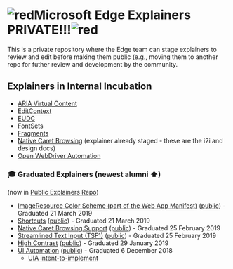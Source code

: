 # ![red](https://placehold.it/50/f03c15/000000?text=+)Microsoft Edge Explainers PRIVATE!!!![red](https://placehold.it/50/f03c15/000000?text=+)

This is a private repository where the Edge team can stage explainers to review and edit before making them public (e.g., moving them to another repo for futher review and development by the community.

## Explainers in Internal Incubation

* [ARIA Virtual Content](VirtualContent/explainer.md)
* [EditContext](EditContext/explainer.md)
* [EUDC](EUDC/explainer.md)
* [FontSets](FontSets/explainer.md)
* [Fragments](Fragments/explainer.md)
* [Native Caret Browsing](CaretBrowsing) (explainer already staged - these are the i2i and design docs)
* [Open WebDriver Automation](OpenDriver/explainer.md)

### 🎓 Graduated Explainers (newest alumni ⬆)
(now in [Public Explainers Repo](https://github.com/MicrosoftEdge/MSEdgeExplainers))

* [ImageResource Color Scheme (part of the Web App Manifest)](Staged/ImageResource-color_scheme/explainer.md) ([public](https://github.com/MicrosoftEdge/MSEdgeExplainers/blob/master/ImageResource-color_scheme/explainer.md)) - Graduated 21 March 2019
* [Shortcuts](Staged/Shortcuts/explainer.md) ([public](https://github.com/MicrosoftEdge/MSEdgeExplainers/blob/master/Shortcuts/explainer.md)) - Graduated 21 March 2019
* [Native Caret Browsing Support](Staged/CaretBrowsing/explainer.md) ([public](https://github.com/MicrosoftEdge/MSEdgeExplainers/blob/master/CaretBrowsing/explainer.md)) - Graduated 25 February 2019
* [Streamlined Text Input (TSF1)](Staged/TSF1/explainer.md) ([public](https://github.com/MicrosoftEdge/MSEdgeExplainers/blob/master/TSF1/explainer.md)) - Graduated 25 February 2019
* [High Contrast](Staged/HighContrast/explainer.md) ([public](https://github.com/MicrosoftEdge/MSEdgeExplainers/blob/master/HighContrast/explainer.md)) - Graduated 29 January 2019
* [UI Automation](Staged/UIA/explainer.md) ([public](https://github.com/MicrosoftEdge/MSEdgeExplainers/blob/master/UIA/explainer.md)) - Graduated 6 December 2018
  * [UIA intent-to-implement](Staged/UIA/i2i.md)
